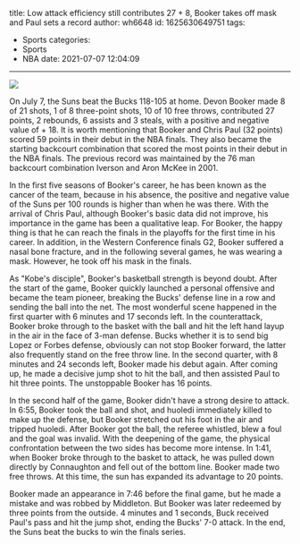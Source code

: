 title: Low attack efficiency still contributes 27 + 8, Booker takes off mask and Paul sets a record
author: wh6648
id: 1625630649751
tags: 
- Sports
categories: 
- Sports
- NBA
date: 2021-07-07 12:04:09
---
![](https://p5.itc.cn/q_70/images01/20210707/302065f8a485427facd412efbb70351a.jpeg)


On July 7, the Suns beat the Bucks 118-105 at home. Devon Booker made 8 of 21 shots, 1 of 8 three-point shots, 10 of 10 free throws, contributed 27 points, 2 rebounds, 6 assists and 3 steals, with a positive and negative value of + 18. It is worth mentioning that Booker and Chris Paul (32 points) scored 59 points in their debut in the NBA finals. They also became the starting backcourt combination that scored the most points in their debut in the NBA finals. The previous record was maintained by the 76 man backcourt combination Iverson and Aron McKee in 2001.

In the first five seasons of Booker's career, he has been known as the cancer of the team, because in his absence, the positive and negative value of the Suns per 100 rounds is higher than when he was there. With the arrival of Chris Paul, although Booker's basic data did not improve, his importance in the game has been a qualitative leap. For Booker, the happy thing is that he can reach the finals in the playoffs for the first time in his career. In addition, in the Western Conference finals G2, Booker suffered a nasal bone fracture, and in the following several games, he was wearing a mask. However, he took off his mask in the finals.

As "Kobe's disciple", Booker's basketball strength is beyond doubt. After the start of the game, Booker quickly launched a personal offensive and became the team pioneer, breaking the Bucks' defense line in a row and sending the ball into the net. The most wonderful scene happened in the first quarter with 6 minutes and 17 seconds left. In the counterattack, Booker broke through to the basket with the ball and hit the left hand layup in the air in the face of 3-man defense. Bucks whether it is to send big Lopez or Forbes defense, obviously can not stop Booker forward, the latter also frequently stand on the free throw line. In the second quarter, with 8 minutes and 24 seconds left, Booker made his debut again. After coming up, he made a decisive jump shot to hit the ball, and then assisted Paul to hit three points. The unstoppable Booker has 16 points.

In the second half of the game, Booker didn't have a strong desire to attack. In 6:55, Booker took the ball and shot, and huoledi immediately killed to make up the defense, but Booker stretched out his foot in the air and tripped huoledi. After Booker got the ball, the referee whistled, blew a foul and the goal was invalid. With the deepening of the game, the physical confrontation between the two sides has become more intense. In 1:41, when Booker broke through to the basket to attack, he was pulled down directly by Connaughton and fell out of the bottom line. Booker made two free throws. At this time, the sun has expanded its advantage to 20 points.

Booker made an appearance in 7:46 before the final game, but he made a mistake and was robbed by Middleton. But Booker was later redeemed by three points from the outside. 4 minutes and 1 seconds, Buck received Paul's pass and hit the jump shot, ending the Bucks' 7-0 attack. In the end, the Suns beat the bucks to win the finals series.

